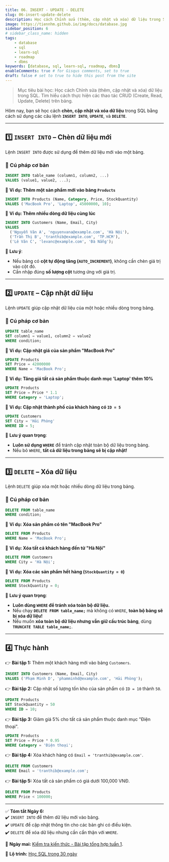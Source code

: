 ```yaml
---
title: 06. INSERT - UPDATE - DELETE
slug: 06-insert-update-delete
description: Học cách Chỉnh sửa (thêm, cập nhật và xóa) dữ liệu trong SQL. Tìm hiểu cách thực hiện các thao tác CRUD (Create, Read, Update, Delete) trên bảng.
image: https://tiennhm.github.io/img/docs/database.jpg
sidebar_position: 6
# sidebar_class_name: hidden
tags:
    - database
    - sql
    - learn-sql
    - roadmap
    - dbms
keywords: [database, sql, learn-sql, roadmap, dbms]
enableComments: true # for Gisqus comments, set to true
draft: false # set to true to hide this post from the site
---
```


> Mục tiêu bài học: Học cách Chỉnh sửa (thêm, cập nhật và xóa) dữ liệu trong SQL. Tìm hiểu cách thực hiện các thao tác CRUD (Create, Read, Update, Delete) trên bảng.

Hôm nay, bạn sẽ học cách **chèn, cập nhật và xóa dữ liệu** trong SQL bằng cách sử dụng các câu lệnh **`INSERT INTO`**, **`UPDATE`**, và **`DELETE`**.

---

## **1️⃣ `INSERT INTO` – Chèn dữ liệu mới**
Lệnh `INSERT INTO` được sử dụng để thêm dữ liệu mới vào một bảng.

### **🔹 Cú pháp cơ bản**
```sql
INSERT INTO table_name (column1, column2, ...) 
VALUES (value1, value2, ...);
```

📌 **Ví dụ: Thêm một sản phẩm mới vào bảng `Products`**
```sql
INSERT INTO Products (Name, Category, Price, StockQuantity)
VALUES ('MacBook Pro', 'Laptop', 45000000, 10);
```

📌 **Ví dụ: Thêm nhiều dòng dữ liệu cùng lúc**
```sql
INSERT INTO Customers (Name, Email, City)
VALUES 
  ('Nguyễn Văn A', 'nguyenvana@example.com', 'Hà Nội'),
  ('Trần Thị B', 'tranthib@example.com', 'TP.HCM'),
  ('Lê Văn C', 'levanc@example.com', 'Đà Nẵng');
```

📌 **Lưu ý**:  
- Nếu bảng có **cột tự động tăng (`AUTO_INCREMENT`)**, không cần chèn giá trị vào cột đó.  
- Cần nhập đúng **số lượng cột** tương ứng với giá trị.

---

## **2️⃣ `UPDATE` – Cập nhật dữ liệu**
Lệnh `UPDATE` giúp cập nhật dữ liệu của một hoặc nhiều dòng trong bảng.

### **🔹 Cú pháp cơ bản**
```sql
UPDATE table_name 
SET column1 = value1, column2 = value2 
WHERE condition;
```
📌 **Ví dụ: Cập nhật giá của sản phẩm "MacBook Pro"**
```sql
UPDATE Products 
SET Price = 42000000 
WHERE Name = 'MacBook Pro';
```
📌 **Ví dụ: Tăng giá tất cả sản phẩm thuộc danh mục 'Laptop' thêm 10%**
```sql
UPDATE Products 
SET Price = Price * 1.1 
WHERE Category = 'Laptop';
```
📌 **Ví dụ: Cập nhật thành phố của khách hàng có `ID = 5`**
```sql
UPDATE Customers 
SET City = 'Hải Phòng' 
WHERE ID = 5;
```
📌 **Lưu ý quan trọng**:  
- **Luôn sử dụng `WHERE`** để tránh cập nhật toàn bộ dữ liệu trong bảng.  
- Nếu bỏ `WHERE`, **tất cả dữ liệu trong bảng sẽ bị cập nhật!**  

---

## **3️⃣ `DELETE` – Xóa dữ liệu**
Lệnh `DELETE` giúp xóa một hoặc nhiều dòng dữ liệu trong bảng.

### **🔹 Cú pháp cơ bản**
```sql
DELETE FROM table_name 
WHERE condition;
```
📌 **Ví dụ: Xóa sản phẩm có tên "MacBook Pro"**
```sql
DELETE FROM Products 
WHERE Name = 'MacBook Pro';
```
📌 **Ví dụ: Xóa tất cả khách hàng đến từ "Hà Nội"**
```sql
DELETE FROM Customers 
WHERE City = 'Hà Nội';
```
📌 **Ví dụ: Xóa các sản phẩm hết hàng (`StockQuantity = 0`)**
```sql
DELETE FROM Products 
WHERE StockQuantity = 0;
```
📌 **Lưu ý quan trọng**:  
- **Luôn dùng `WHERE` để tránh xóa toàn bộ dữ liệu.**  
- Nếu chạy **`DELETE FROM table_name;`** mà không có `WHERE`, **toàn bộ bảng sẽ bị xóa dữ liệu!**  
- Nếu muốn **xóa toàn bộ dữ liệu nhưng vẫn giữ cấu trúc bảng**, dùng **`TRUNCATE TABLE table_name;`**.

---

## **4️⃣ Thực hành**
👉 **Bài tập 1:** Thêm một khách hàng mới vào bảng `Customers`.  
```sql
INSERT INTO Customers (Name, Email, City) 
VALUES ('Phạm Minh D', 'phamminhd@example.com', 'Hải Phòng');
```

👉 **Bài tập 2:** Cập nhật số lượng tồn kho của sản phẩm có `ID = 10` thành `50`.  
```sql
UPDATE Products 
SET StockQuantity = 50 
WHERE ID = 10;
```

👉 **Bài tập 3:** Giảm giá 5% cho tất cả sản phẩm thuộc danh mục "Điện thoại".  
```sql
UPDATE Products 
SET Price = Price * 0.95 
WHERE Category = 'Điện thoại';
```

👉 **Bài tập 4:** Xóa khách hàng có `Email = 'tranthib@example.com'`.  
```sql
DELETE FROM Customers 
WHERE Email = 'tranthib@example.com';
```

👉 **Bài tập 5:** Xóa tất cả sản phẩm có giá dưới 100,000 VNĐ.  
```sql
DELETE FROM Products 
WHERE Price < 100000;
```

---

✅ **Tóm tắt Ngày 6:**  
✔️ `INSERT INTO` để thêm dữ liệu mới vào bảng.  
✔️ `UPDATE` để cập nhật thông tin cho các bản ghi có điều kiện.  
✔️ `DELETE` để xóa dữ liệu nhưng cần cẩn thận với `WHERE`.  

🚀 **Ngày mai:** [Kiểm tra kiến thức - Bài tập tổng hợp tuần 1](07.%20Review%201.md).

📌 **Lộ trình:** [Học SQL trong 30 ngày](00.%2030-Day%20SQL%20Learning%20Roadmap.md)